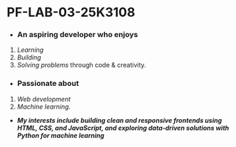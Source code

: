 # PF-LAB-03-25K3108
* ### An aspiring developer who enjoys
1. *Learning*
2. *Building*
3. *Solving problems*
through code & creativity.

- ### Passionate about 
1. *Web development*
2. *Machine learning.*

+ ***My interests include building clean and responsive frontends using HTML, CSS, and JavaScript, and exploring data-driven solutions with Python for machine learning***
